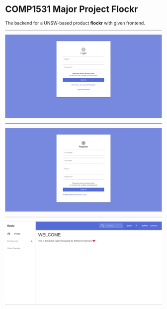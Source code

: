 # COMP1531 Major Project Flockr

The backend for a UNSW-based product **flockr** with given frontend.

---

![login_view](/image/login_view.png)

---

![register_view](/image/register_view.png)

---

![channel_view](/image/channel_view.png)
